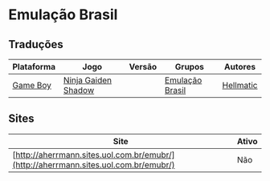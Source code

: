 # Emulação Brasil

## Traduções

| Plataforma | Jogo | Versão | Grupos | Autores |
| ----------- | ----------- | ----------- | ----------- | ----------- |
| [Game Boy](../../traducoes/game-boy/) | [Ninja Gaiden Shadow](../../traducoes/game-boy/ninja-gaiden-shadow_hellmatic/) |  | [Emulação Brasil](../../grupos/emulacao-brasil/) | [Hellmatic](../../autores/hellmatic/) |

## Sites

| Site | Ativo |
| ----------- | ----------- |
| [http://aherrmann.sites.uol.com.br/emubr/](http://aherrmann.sites.uol.com.br/emubr/) | Não |